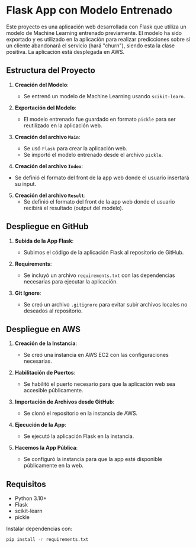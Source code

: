 # Flask App con Modelo Entrenado
Este proyecto es una aplicación web desarrollada con Flask que utiliza un modelo de Machine Learning entrenado previamente. 
El modelo ha sido exportado y es utilizado en la aplicación para realizar predicciones sobre si un cliente abandonará el servicio (hará "churn"), siendo esta la clase positiva. 
La aplicación está desplegada en AWS.

## Estructura del Proyecto
1. **Creación del Modelo**: 
   - Se entrenó un modelo de Machine Learning usando `scikit-learn`.
   
2. **Exportación del Modelo**:
   - El modelo entrenado fue guardado en formato `pickle` para ser reutilizado en la aplicación web.

3. **Creación del archivo `Main`**:
   - Se usó `Flask` para crear la aplicación web.
   - Se importó el modelo entrenado desde el archivo `pickle`.

4.  **Creación del archivo `Index`**:
   - Se definió el formato del front de la app web donde el usuario insertará su input.

5. **Creación del archivo `Result`**:
   - Se definió el formato del front de la app web donde el usuario recibirá el resultado (output del modelo).

## Despliegue en GitHub

1. **Subida de la App Flask**:
   - Subimos el código de la aplicación Flask al repositorio de GitHub.
   
2. **Requirements**:
   - Se incluyó un archivo `requirements.txt` con las dependencias necesarias para ejecutar la aplicación.

3. **Git Ignore**:
   - Se creó un archivo `.gitignore` para evitar subir archivos locales no deseados al repositorio.

## Despliegue en AWS

1. **Creación de la Instancia**:
   - Se creó una instancia en AWS EC2 con las configuraciones necesarias.

2. **Habilitación de Puertos**:
   - Se habilitó el puerto necesario para que la aplicación web sea accesible públicamente.

3. **Importación de Archivos desde GitHub**:
   - Se clonó el repositorio en la instancia de AWS.

4. **Ejecución de la App**:
   - Se ejecutó la aplicación Flask en la instancia.

5. **Hacemos la App Pública**:
   - Se configuró la instancia para que la app esté disponible públicamente en la web.

## Requisitos
- Python 3.10+
- Flask
- scikit-learn
- pickle

Instalar dependencias con:
```bash
pip install -r requirements.txt
